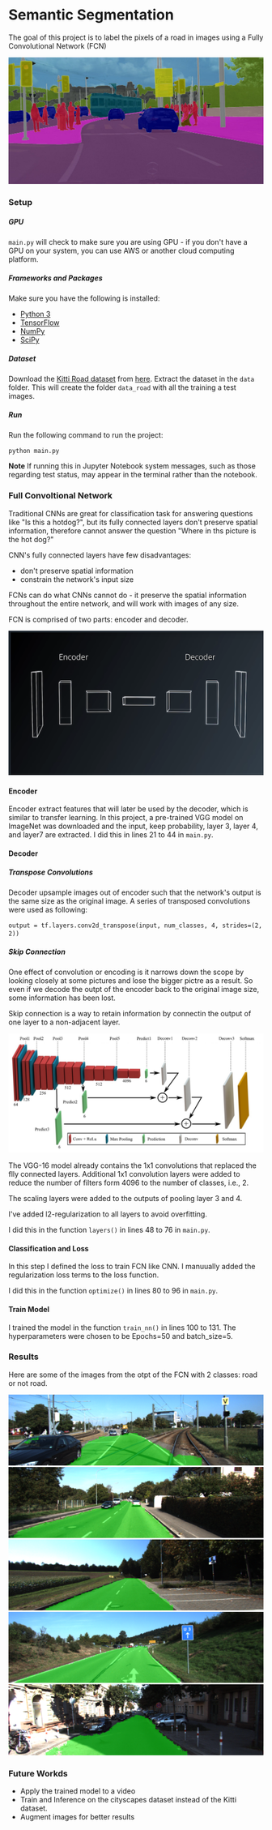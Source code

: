 # Semantic Segmentation

The goal of this project is to label the pixels of a road in images using a Fully Convolutional Network (FCN)

[//]: # (Image References)

[image1]: ./misc_images/fcn_encoder_decoder.png
[image2]: ./misc_images/fcn.png
[image3]: ./misc_images/um_000004.png
[image4]: ./misc_images/um_000057.png
[image5]: ./misc_images/um_000083.png
[image6]: ./misc_images/umm_000033.png
[image7]: ./misc_images/uu_000098.png
[image8]: ./misc_images/segmentation.jpeg

![alt text][image8]

### Setup
##### GPU
`main.py` will check to make sure you are using GPU - if you don't have a GPU on your system, you can use AWS or another cloud computing platform.
##### Frameworks and Packages
Make sure you have the following is installed:
 - [Python 3](https://www.python.org/)
 - [TensorFlow](https://www.tensorflow.org/)
 - [NumPy](http://www.numpy.org/)
 - [SciPy](https://www.scipy.org/)
##### Dataset
Download the [Kitti Road dataset](http://www.cvlibs.net/datasets/kitti/eval_road.php) from [here](http://www.cvlibs.net/download.php?file=data_road.zip).  Extract the dataset in the `data` folder.  This will create the folder `data_road` with all the training a test images.

##### Run
Run the following command to run the project:
```
python main.py
```
**Note** If running this in Jupyter Notebook system messages, such as those regarding test status, may appear in the terminal rather than the notebook.


### Full Convoltional Network

Traditional CNNs are great for classification task for answering questions like "Is this a hotdog?", but its fully connected layers don't preserve spatial information, therefore cannot answer the question "Where in ths picture is the hot dog?"

CNN's fully connected layers have few disadvantages:

* don't preserve spatial information
* constrain the network's input size

FCNs can do what CNNs cannot do - it preserve the spatial information throughout the entire network, and will work with images of any size.

FCN is comprised of two parts: encoder and decoder.

![alt text][image1]

#### Encoder

Encoder extract features that will later be used by the decoder, which is similar to transfer learning. In this project, a pre-trained VGG model on ImageNet was downloaded and the input, keep probability, layer 3, layer 4, and layer7 are extracted. I did this in lines 21 to 44 in `main.py`.

#### Decoder

##### Transpose Convolutions

Decoder upsample images out of encoder such that the network's output is the same size as the original image. A series of transposed convolutions were used as following:

```
output = tf.layers.conv2d_transpose(input, num_classes, 4, strides=(2, 2))
```

##### Skip Connection

One effect of convolution or encoding is it narrows down the scope by looking closely at some pictures and lose the bigger pictre as a result. So even if we decode the outpt of the encoder back to the original image size, some information has been lost.

Skip connection is a way to retain information by connectin the output of one layer to a non-adjacent layer.

![alt text][image2]

The VGG-16 model already contains the 1x1 convolutions that replaced the flly connected layers. Additional 1x1 convolution layers were added to reduce the number of filters form 4096 to the number of classes, i.e., 2.

The scaling layers were added to the outputs of pooling layer 3 and 4.

I've added l2-regularization to all layers to avoid overfitting. 

I did this in the function `layers()` in lines 48 to 76 in `main.py`.

#### Classification and Loss

In this step I defined the loss to train FCN like CNN. I manuually added the regularization loss terms to the loss function.

I did this in the function `optimize()` in lines 80 to 96 in `main.py`.

#### Train Model

I trained the model in the function `train_nn()` in lines 100 to 131. The hyperparameters were chosen to be Epochs=50 and batch_size=5.

### Results

Here are some of the images from the otpt of the FCN with 2 classes: road or not road.

![alt text][image3]
![alt text][image4]
![alt text][image5]
![alt text][image6]
![alt text][image7]

### Future Workds

* Apply the trained model to a video
* Train and Inference on the cityscapes dataset instead of the Kitti dataset. 
* Augment images for better results